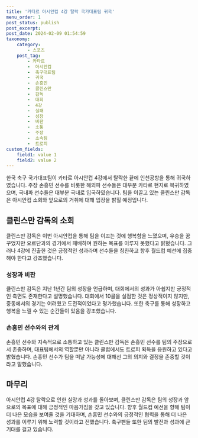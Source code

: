 ```yaml
---
title: '카타르 아시안컵 4강 탈락 국가대표팀 귀국'
menu_order: 1
post_status: publish
post_excerpt: 
post_date: 2024-02-09 01:54:59
taxonomy:
    category:
        - 스포츠
    post_tag:
        - 카타르
        -  아시안컵
        -  축구대표팀
        -  귀국
        -  손흥민
        -  클린스만
        -  감독
        -  대회
        -  4강
        -  실패
        -  성장
        -  비판
        -  소통
        -  주장
        -  소속팀
        -  트로피
custom_fields:
    field1: value 1
    field2: value 2
---
```


한국 축구 국가대표팀이 카타르 아시안컵 4강에서 탈락한 끝에 인천공항을 통해 귀국하였습니다. 주장 손흥민 선수를 비롯한 해외파 선수들은 대부분 카타르 현지로 복귀하였으며, 국내파 선수들은 대부분 국내로 입국하였습니다. 팀을 이끌고 있는 클린스만 감독은 아시안컵 소회와 앞으로의 거취에 대해 입장을 밝힐 예정입니다.
## 클린스만 감독의 소회
클린스만 감독은 이번 아시안컵을 통해 팀을 이끄는 것에 행복함을 느꼈으며, 우승을 꿈꾸었지만 요르단과의 경기에서 패배하며 원하는 목표를 이루지 못했다고 밝혔습니다. 그러나 4강에 진출한 것은 긍정적인 성과라며 선수들을 칭찬하고 향후 월드컵 예선에 집중해야 한다고 강조했습니다.
### 성장과 비판
클린스만 감독은 지난 1년간 팀의 성장을 언급하며, 대회에서의 성과가 아쉽지만 긍정적인 측면도 존재한다고 설명했습니다. 대회에서 10골을 실점한 것은 정상적이지 않지만, 중동에서의 경기는 어려웠고 도전적이었다고 평가했습니다. 또한 축구를 통해 성장하고 행복을 느낄 수 있는 순간들이 있음을 강조했습니다.
### 손흥민 선수와의 관계
손흥민 선수와 지속적으로 소통하고 있는 클린스만 감독은 손흥민 선수를 팀의 주장으로서 존중하며, 대표팀에서의 역할뿐만 아니라 클럽에서도 트로피 획득을 응원하고 있다고 밝혔습니다. 손흥민 선수가 팀을 떠날 가능성에 대해선 그의 의지와 결정을 존중할 것이라고 말했습니다.
## 마무리
아시안컵 4강 탈락으로 인한 실망과 성과를 돌아보며, 클린스만 감독은 팀의 성장과 앞으로의 목표에 대해 긍정적인 마음가짐을 갖고 있습니다. 향후 월드컵 예선을 향해 팀이 더 나은 모습을 보여줄 것을 기대하며, 손흥민 선수와의 긍정적인 협력을 통해 더 나은 성과를 이루기 위해 노력할 것이라고 전했습니다. 축구팬들 또한 팀의 발전과 성과에 큰 기대를 걸고 있습니다.
